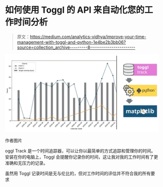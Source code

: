# 如何使用 Toggl 的 API 来自动化您的工作时间分析

> 原文：<https://medium.com/analytics-vidhya/improve-your-time-management-with-toggl-and-python-1e4be2b3bb06?source=collection_archive---------8----------------------->

![](img/f0ef5f5eff2fd3f9d7fb4bced83127c9.png)

作者图片

oggl Track 是一个时间追踪器，可以让你以最简单的方式追踪和管理你的时间。安装在你的电脑上，Toggl 会提醒你记录你的时间，这让我对我的工作时间有了更准确和无压力的记录。

虽然用 Toggl 记录时间是无与伦比的，但对工作时间的评估并不符合我的所有要求